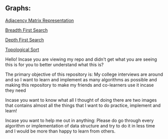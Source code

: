 <h2>Graphs: </h2>

<a href="https://github.com/hem1999/Algorithms/blob/master/Graphs/AdjacencyMatrixRepresentation.py">Adjacency Matrix Representation</a>

<a href="https://github.com/hem1999/Algorithms/blob/master/Graphs/BreadthFirstSearch.py">Breadth First Search</a>

<a href="https://github.com/hem1999/Algorithms/blob/master/Graphs/DepthFirstSearch.py">Depth First Search</a>

<a href="https://github.com/hem1999/Algorithms/blob/master/Graphs/TopologicalSort.py">Topological Sort</a>























Hello! Incase you are viewing my repo and didn't get what you are seeing this is for you to better understand what this is?

The primary objective of this repository is:
My college interviews are around and so I want to learn and implement as many algorithms as possible and making this repository to make 
my friends and co-learners use it incase they need

Incase you want to know what all I thought of doing there are two images that contains almost all the things that I want to do practice, implement and learn!


Incase you want to help me out in anything:
Please do go through every algorithm or implementation of data structure and try to do it in less time and I would be more than happy to learn from others.
